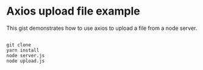 # Axios upload file example

This gist demonstrates how to use axios to upload a file from a node server.

##
```
git clone
yarn install
node server.js
node upload.js
```
